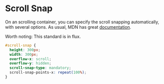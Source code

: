 # Scroll Snap

On an scrolling container, you can specify the scroll snapping automatically, with several options. As usual, MDN has great [documentation](https://developer.mozilla.org/en-US/docs/Web/CSS/scroll-snap-type).

Worth noting: This standard is in flux.

```CSS
#scroll-snap {
  height: 300px;
  width: 300px;
  overflow-x: scroll;
  overflow-y: hidden;
  scroll-snap-type: mandatory;
  scroll-snap-points-x: repeat(100%);
}
```
